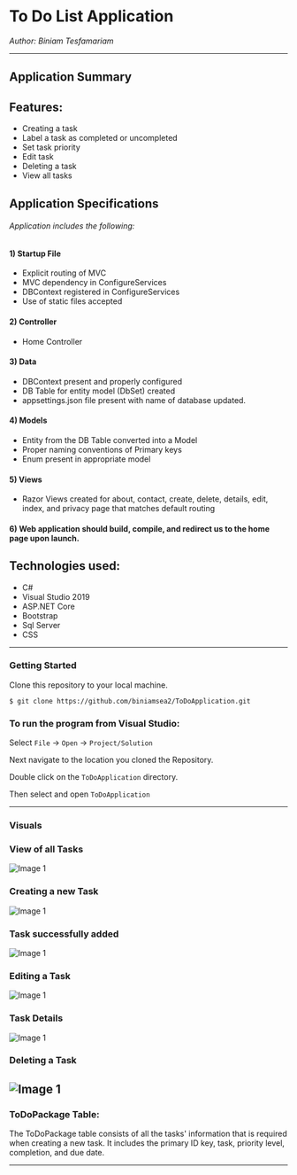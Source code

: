# To Do List Application
*Author: Biniam Tesfamariam*

----

## Application Summary

## Features:  
-  Creating a task  
-  Label a task as completed or uncompleted  
-  Set task priority  
-  Edit task
-  Deleting a task  
-  View all tasks  

## Application Specifications
###### Application includes the following:  

#### 1) Startup File  
- Explicit routing of MVC  
- MVC dependency in ConfigureServices  
- DBContext registered in ConfigureServices  
- Use of static files accepted  
#### 2) Controller  
- Home Controller  
#### 3) Data  
- DBContext present and properly configured  
- DB Table for entity model (DbSet<Lists>) created    
- appsettings.json file present with name of database updated.  
#### 4) Models  
- Entity from the DB Table converted into a Model  
- Proper naming conventions of Primary keys  
- Enum present in appropriate model  
#### 5) Views  
- Razor Views created for about, contact, create, delete, details, edit, index, and privacy page that matches default routing   
#### 6) Web application should build, compile, and redirect us to the home page upon launch.  

## Technologies used:  
- C#  
- Visual Studio 2019  
- ASP.NET Core  
- Bootstrap
- Sql Server
- CSS
---

### Getting Started
Clone this repository to your local machine.

```
$ git clone https://github.com/biniamsea2/ToDoApplication.git
```

### To run the program from Visual Studio:
Select ```File``` -> ```Open``` -> ```Project/Solution```

Next navigate to the location you cloned the Repository.

Double click on the ```ToDoApplication``` directory.

Then select and open ```ToDoApplication```

---

### Visuals

### View of all Tasks  
![Image 1](https://github.com/biniamsea2/ToDoApplication/blob/master/ToDoWebApp/Screenshot%20(109).png)
### Creating a new Task  
![Image 1](https://github.com/biniamsea2/ToDoApplication/blob/master/ToDoWebApp/Screenshot%20(110).png)
### Task successfully added    
![Image 1](https://github.com/biniamsea2/ToDoApplication/blob/master/ToDoWebApp/Screenshot%20(111).png)
### Editing a Task
![Image 1](https://github.com/biniamsea2/ToDoApplication/blob/master/ToDoWebApp/Screenshot%20(112).png)
### Task Details  
![Image 1](https://github.com/biniamsea2/ToDoApplication/blob/master/ToDoWebApp/Screenshot%20(113).png)
### Deleting a Task
![Image 1](https://github.com/biniamsea2/ToDoApplication/blob/master/ToDoWebApp/Screenshot%20(114).png)
---
### ToDoPackage Table:  
The ToDoPackage table consists of all the tasks' information that is required when creating a new task. It includes the primary ID key, task, priority level, completion, and due date. 

------------------------------
